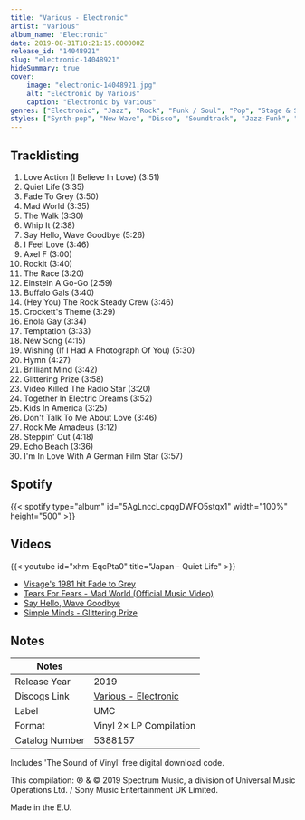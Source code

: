 ```yaml
---
title: "Various - Electronic"
artist: "Various"
album_name: "Electronic"
date: 2019-08-31T10:21:15.000000Z
release_id: "14048921"
slug: "electronic-14048921"
hideSummary: true
cover:
    image: "electronic-14048921.jpg"
    alt: "Electronic by Various"
    caption: "Electronic by Various"
genres: ["Electronic", "Jazz", "Rock", "Funk / Soul", "Pop", "Stage & Screen"]
styles: ["Synth-pop", "New Wave", "Disco", "Soundtrack", "Jazz-Funk", "Electro", "Hip Hop", "Pop Rock", "Downtempo"]
---
```


## Tracklisting
1. Love Action (I Believe In Love) (3:51)
2. Quiet Life (3:35)
3. Fade To Grey (3:50)
4. Mad World (3:35)
5. The Walk (3:30)
6. Whip It (2:38)
7. Say Hello, Wave Goodbye (5:26)
8. I Feel Love (3:46)
9. Axel F (3:00)
10. Rockit (3:40)
11. The Race (3:20)
12. Einstein A Go-Go (2:59)
13. Buffalo Gals (3:40)
14. (Hey You) The Rock Steady Crew (3:46)
15. Crockett's Theme (3:29)
16. Enola Gay (3:34)
17. Temptation (3:33)
18. New Song (4:15)
19. Wishing (If I Had A Photograph Of You) (5:30)
20. Hymn (4:27)
21. Brilliant Mind (3:42)
22. Glittering Prize (3:58)
23. Video Killed The Radio Star (3:20)
24. Together In Electric Dreams (3:52)
25. Kids In America (3:25)
26. Don't Talk To Me About Love (3:46)
27. Rock Me Amadeus (3:12)
28. Steppin' Out (4:18)
29. Echo Beach (3:36)
30. I'm In Love With A German Film Star (3:57)


## Spotify
{{< spotify type="album" id="5AgLnccLcpqgDWFO5stqx1" width="100%" height="500" >}}



## Videos
{{< youtube id="xhm-EqcPta0" title="Japan - Quiet Life" >}}
- [Visage's 1981 hit Fade to Grey](https://www.youtube.com/watch?v=PeGTJOFSIgU)
- [Tears For Fears - Mad World (Official Music Video)](https://www.youtube.com/watch?v=u1ZvPSpLxCg)
- [Say Hello, Wave Goodbye](https://www.youtube.com/watch?v=1G6SuujVCtk)
- [Simple Minds - Glittering Prize](https://www.youtube.com/watch?v=ucw0twciNGk)

## Notes
| Notes          |             |
| ---------------| ----------- |
| Release Year   | 2019 |
| Discogs Link   | [Various - Electronic](https://www.discogs.com/release/14048921-Various-Electronic) |
| Label          | UMC |
| Format         | Vinyl 2× LP Compilation |
| Catalog Number | 5388157 |

Includes 'The Sound of Vinyl' free digital download code.

This compilation: ℗ & © 2019 Spectrum Music, a division of Universal Music Operations Ltd. / Sony Music Entertainment UK Limited.

Made in the E.U.
